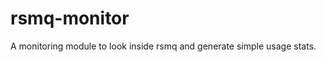 rsmq-monitor
============

A monitoring module to look inside rsmq and generate simple usage stats.
